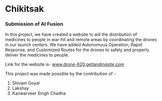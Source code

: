 # Chikitsak
### Submission of AI Fusion

In this project, we have created a website to aid the distribution of medicines to people in war-hit and remote areas by coordinating the drones in our launch centers.
We have added Autonomous Operation, Rapid Response, and Customized Routes for the drones to safely and properly deliver the medicines to people.

Link for the website is- www.drone-620.getlandingsite.com



This project was made possible by the contribution of -
1. Shivam Goyal
2. Lakshay
3. Kanwarveer Singh Chadha
